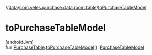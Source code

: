 //[data](../../index.md)/[com.veles.purchase.data.room.table](index.md)/[toPurchaseTableModel](to-purchase-table-model.md)

# toPurchaseTableModel

[androidJvm]\
fun [PurchaseTable](-purchase-table/index.md).[toPurchaseTableModel](to-purchase-table-model.md)(): [PurchaseTableModel](../../../domain/domain/com.veles.purchase.domain.model.purchase/-purchase-table-model/index.md)
